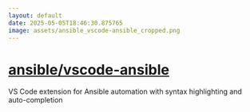 ```yaml
---
layout: default
date: 2025-05-05T18:46:30.875765
image: assets/ansible_vscode-ansible_cropped.png
---
```


# [ansible/vscode-ansible](https://github.com/ansible/vscode-ansible)

VS Code extension for Ansible automation with syntax highlighting and auto-completion
